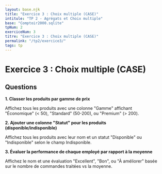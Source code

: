 ```yaml
---
layout: base.njk
title: "Exercice 3 : Choix multiple (CASE)"
intitule: "TP 2 - Agrégats et Choix multiple"
base: "Comptoir2000.sqlite"
tpNum: 2
exerciceNum: 3
titre: "Exercice 3 : Choix multiple (CASE)"
permalink: "/tp2/exercice3/"
tags: tp
---
```


# Exercice 3 : Choix multiple (CASE)

## Questions

**1. Classer les produits par gamme de prix**

Affichez tous les produits avec une colonne "Gamme" affichant "Économique" (< 50), "Standard" (50-200), ou "Premium" (> 200).

**2. Ajouter une colonne "Statut" pour les produits (disponible/indisponible)**

Affichez tous les produits avec leur nom et un statut "Disponible" ou "Indisponible" selon le champ Indisponible.

**3. Évaluer la performance de chaque employé par rapport à la moyenne**

Affichez le nom et une évaluation "Excellent", "Bon", ou "À améliorer" basée sur le nombre de commandes traitées vs la moyenne.
